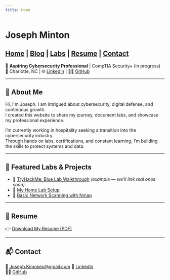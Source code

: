```yaml
---
title: Home
---
```

# Joseph Minton

[Home](/) | [Blog](/blog/) | [Labs](/labs/) | [Resume](/Joseph_Minton_Resume.pdf) | [Contact](#contact)
---


🎯 **Aspiring Cybersecurity Professional** | CompTIA Security+ (in progress)  
📍 Charlotte, NC | 🌐 [LinkedIn]([https://www.linkedin.com/](https://www.linkedin.com/in/josephkdminton/)) | 🧑‍💻 [GitHub]([https://github.com/your-username](https://github.com/JosephMinton))

---

## 👋 About Me
Hi, I'm Joseph. I am intrigued about cybersecurity, digital defense, and continuous growth.  
I created this website to share my journey, document labs, and showcase my professional experience.  

I’m currently working in hospitality seeking a transition into the cybersecurity industry.  
Through hands on labs, certifications, and constant learning, I’m building the skills to protect systems and data.

---

## 🧪 Featured Labs & Projects
- 🔐 [TryHackMe: Blue Lab Walkthrough](#) *(example — we’ll link real ones soon)*  
- 🧰 [My Home Lab Setup](#)  
- 📝 [Basic Network Scanning with Nmap](#)

---

## 📄 Resume
👉 [Download My Resume (PDF)](Joseph_Minton_Resume.pdf)

---

## 📬 Contact
📧 Joseph.Kimokeo@gmail.com 
🔗 [LinkedIn](https://www.linkedin.com/)  
🧑‍💻 [GitHub](https://github.com/your-username)
